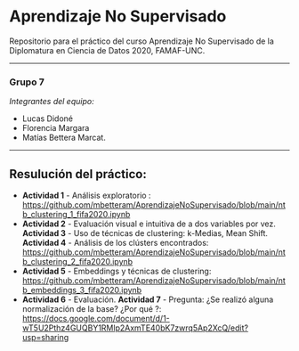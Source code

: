 # Aprendizaje No Supervisado
Repositorio para el práctico del curso Aprendizaje No Supervisado de la Diplomatura en Ciencia de Datos 2020, FAMAF-UNC. 

------------

### Grupo 7
*Integrantes del equipo:*
- Lucas Didoné
- Florencia Margara
- Matías Bettera Marcat.

------------
## Resulución del práctico:

- **Actividad 1** -  Análisis exploratorio :
https://github.com/mbetteram/AprendizajeNoSupervisado/blob/main/ntb_clustering_1_fifa2020.ipynb
- **Actividad 2** - Evaluación visual e intuitiva de a dos variables por vez. **Actividad 3** - Uso de técnicas de clustering: k-Medias, Mean Shift. **Actividad 4** - Análisis de los clústers encontrados:
https://github.com/mbetteram/AprendizajeNoSupervisado/blob/main/ntb_clustering_2_fifa2020.ipynb
- **Actividad 5** - Embeddings y técnicas de clustering:
https://github.com/mbetteram/AprendizajeNoSupervisado/blob/main/ntb_embeddings_3_fifa2020.ipynb
- **Actividad 6** - Evaluación. **Actividad 7** -  Pregunta: ¿Se realizó alguna normalización de la base? ¿Por qué ?:
https://docs.google.com/document/d/1-wT5U2Pthz4GUQBY1RMlp2AxmTE40bK7zwrq5Ap2XcQ/edit?usp=sharing

